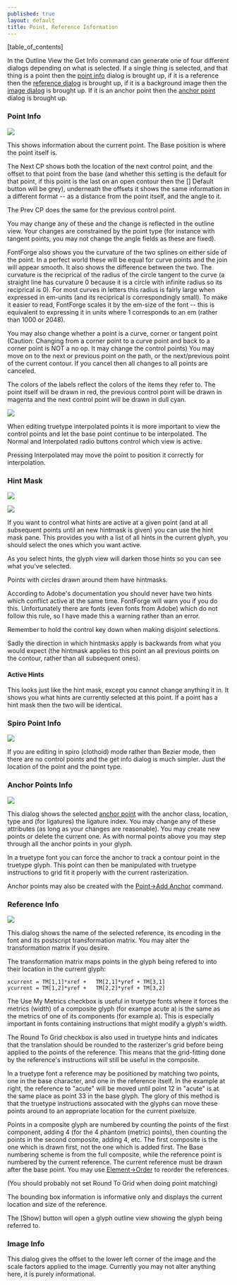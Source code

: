 ```yaml
---
published: true
layout: default
title: Point, Reference Information
---
```


[table_of_contents]


In the Outline View the Get Info command can generate one of four
different dialogs depending on what is selected. If a single thing is
selected, and that thing is a point then the [point
info](#Point+Info) dialog is brought up, if it is a reference then
the [reference dialog](#Reference+Info) is brought up, if
it is a background image then the [image dialog](#Image+Info) is
brought up. If it is an anchor point then the [anchor
point](#Anchor+Points+Info) dialog is brought up.


### Point Info

![](/assets/img/dialogs1-pointinfo.png)

This shows information about the current point. The Base position is 
where the point itself is.

The Next CP shows both the location of the next control point, and the
offset to that point from the base (and whether this setting is the
default for that point, if this point is the last on an open contour
then the [] Default button will be grey), underneath the offsets it
shows the same information in a different format -- as a distance from
the point itself, and the angle to it.

The Prev CP does the same for the previous control point.

You may change any of these and the change is reflected in the outline
view. Your changes are constrained by the point type (for instance with
tangent points, you may not change the angle fields as these are fixed).

FontForge also shows you the curvature of the two splines on either side
of the point. In a perfect world these will be equal for curve points
and the join will appear smooth. It also shows the difference between
the two. The curvature is the reciprical of the radius of the circle
tangent to the curve (a straight line has curvature 0 because it is a
circle with infinite radius so its reciprical is 0). For most curves in
letters this radius is fairly large when expressed in em-units (and its
reciprical is correspondingly small). To make it easier to read,
FontForge scales it by the em-size of the font -- this is equivalent to
expressing it in units where 1 corresponds to an em (rather than 1000 or
2048).

You may also change whether a point is a curve, corner or tangent point
(Caution: Changing from a corner point to a curve point and back to a
corner point is NOT a no op. It may change the control points) You may
move on to the next or previous point on the path, or the next/previous
point of the current contour. If you cancel then all changes to all
points are canceled.

The colors of the labels reflect the colors of the items they refer to.
The point itself will be drawn in red, the previous control point will
be drawn in magenta and the next control point will be drawn in dull
cyan.

![](/assets/img/dialogs1-pointinfo-interp.png)

When editing truetype interpolated points it is more important to view 
the control points and let the base point continue to be interpolated.
The Normal and Interpolated radio buttons control which view is active.

Pressing Interpolated may move the point to position it correctly
for interpolation.

### Hint Mask

![](/assets/img/dialogs1-hintmaskinfo.png)

![](/assets/img/dialogs1-charwithhintmask.png)

If you want to control what hints are active at a given point (and at all
subsequent points until an new hintmask is given) you can use the hint
mask pane. This provides you with a list of all hints in the current glyph,
you should select the ones which you want active.

As you select hints, the glyph view will darken those hints so you can
see what you've selected.

Points with circles drawn around them have hintmasks.

According to Adobe's documentation you should never have two hints which
conflict active at the same time. FontForge will warn you if you do
this. Unfortunately there are fonts (even fonts from Adobe) which do not
follow this rule, so I have made this a warning rather than an error.

Remember to hold the control key down when making disjoint selections.

Sadly the direction in which hintmasks apply is backwards from what you
would expect (the hintmask applies to this point an all previous points
on the contour, rather than all subsequent ones).


#### Active Hints

This looks just like the hint mask, except you cannot change anything it
in. It shows you what hints are currently selected at this point. If a
point has a hint mask then the two will be identical.


### Spiro Point Info

![](/assets/img/dialogs1-spiropointinfo.png)

If you are editing in spiro (clothoid) mode rather than Bezier mode,
then there are no control points and the get info dialog is much
simpler. Just the location of the point and the point type.


### Anchor Points Info

![](/assets/img/dialogs1-agetinfo.png)

This dialog shows the selected [anchor point](/en-US/tutorials/overview/#Anchors)
with the anchor class, location, type and (for ligatures) the ligature
index. You may change any of these attributes (as long as your changes
are reasonable). You may create new points or delete the current one. As
with normal points above you may step through all the anchor points in
your glyph.

In a truetype font you can force the anchor to track a contour point in
the truetype glyph. This point can then be manipulated with truetype
instructions to grid fit it properly with the current rasterization.

Anchor points may also be created with the [Point->Add Anchor](../pointmenu/#Add+Anchor+Point...) command. 


### Reference Info

![](/assets/img/dialogs1-rgetinfo.png)

This dialog shows the name of the selected reference, its encoding in
the font and its postscript transformation matrix. You may alter the
transformation matrix if you desire.

The transformation matrix maps points in the glyph being refered to into
their location in the current glyph: 

	xcurrent = TM[1,1]*xref +   TM[2,1]*yref + TM[3,1]
	ycurrent = TM[1,2]*yref +   TM[2,2]*yref + TM[3,2]

The Use My Metrics checkbox is useful in truetype fonts where it forces
the metrics (width) of a composite glyph (for exampe acute a) is the
same as the metrics of one of its components (for example a). This is
especially important in fonts containing instructions that might modify
a glyph's width.

The Round To Grid checkbox is also used in truetype hints and indicates
that the translation should be rounded to the rasterizer's grid before
being applied to the points of the reference. This means that the
grid-fitting done by the reference's instructions will still be useful
in the composite.

In a truetype font a reference may be positioned by matching two points,
one in the base character, and one in the reference itself. In the
example at right, the reference to "acute" will be moved until point 12
in "acute" is at the same place as point 33 in the base glyph. The glory
of this method is that the truetype instructions assocated with the
glyphs can move these points around to an appropriate location for the
current pixelsize.

Points in a composite glyph are numbered by counting the points of the
first component, adding 4 (for the 4 phantom (metric) points), then
counting the points in the second composite, adding 4, etc. The first
composite is the one which is drawn first, not the one which is added
first. The Base numbering scheme is from the full composite, while the
reference point is numbered by the current reference. The current
reference must be drawn after the base point. You may use
[Element->Order](../elementmenu/#Order) to reorder the references.

(You should probably not set Round To Grid when doing point matching)

The bounding box information is informative only and displays the
current location and size of the reference.

The [Show] button will open a glyph outline view showing the glyph being
referred to.


### Image Info

This dialog gives the offset to the lower left corner of the image and
the scale factors applied to the image. Currently you may not alter
anything here, it is purely informational.
